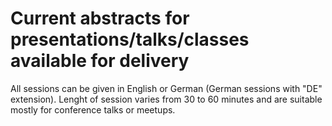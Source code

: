 # Current abstracts for presentations/talks/classes available for delivery

All sessions can be given in English or German (German sessions with "DE" extension). Lenght of session varies from 30 to 60 minutes and are suitable mostly for conference talks or meetups.


